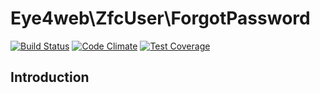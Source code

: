 Eye4web\ZfcUser\ForgotPassword
==============================

[![Build Status](https://travis-ci.org/Eye4web/Eye4webZfcUserForgotPassword.svg?branch=master)](https://travis-ci.org/Eye4web/Eye4webZfcUserForgotPassword) [![Code Climate](https://codeclimate.com/github/Eye4web/Eye4webZfcUserForgotPassword/badges/gpa.svg)](https://codeclimate.com/github/Eye4web/Eye4webZfcUserForgotPassword) [![Test Coverage](https://codeclimate.com/github/Eye4web/Eye4webZfcUserForgotPassword/badges/coverage.svg)](https://codeclimate.com/github/Eye4web/Eye4webZfcUserForgotPassword)

## Introduction